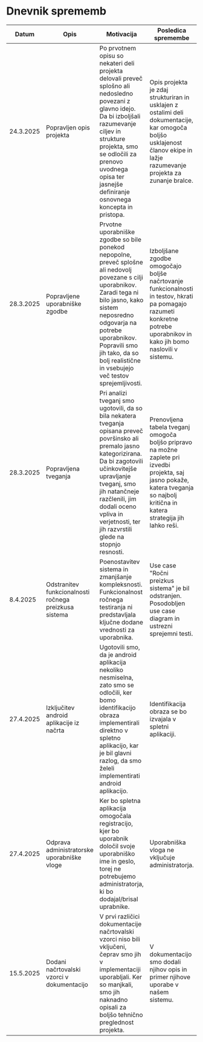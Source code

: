 # Dnevnik sprememb


| Datum     | Opis                        | Motivacija                                                                                 | Posledica spremembe                                                                                                  |
|-----------|-----------------------------|---------------------------------------------------------------------------------------------|----------------------------------------------------------------------------------------------------------------------|
| 24.3.2025 | Popravljen opis projekta     | Po prvotnem opisu so nekateri deli projekta delovali preveč splošno ali nedosledno povezani z glavno idejo. Da bi izboljšali razumevanje ciljev in strukture projekta, smo se odločili za prenovo uvodnega opisa ter jasnejše definiranje osnovnega koncepta in pristopa. | Opis projekta je zdaj strukturiran in usklajen z ostalimi deli dokumentacije, kar omogoča boljšo usklajenost članov ekipe in lažje razumevanje projekta za zunanje bralce. |
| 28.3.2025 | Popravljene uporabniške zgodbe | Prvotne uporabniške zgodbe so bile ponekod nepopolne, preveč splošne ali nedovolj povezane s cilji uporabnikov. Zaradi tega ni bilo jasno, kako sistem neposredno odgovarja na potrebe uporabnikov. Popravili smo jih tako, da so bolj realistične in vsebujejo več testov sprejemljivosti. | Izboljšane zgodbe omogočajo boljše načrtovanje funkcionalnosti in testov, hkrati pa pomagajo razumeti konkretne potrebe uporabnikov in kako jih bomo naslovili v sistemu. |
| 28.3.2025 | Popravljena tveganja          | Pri analizi tveganj smo ugotovili, da so bila nekatera tveganja opisana preveč površinsko ali premalo jasno kategorizirana. Da bi zagotovili učinkovitejše upravljanje tveganj, smo jih natančneje razčlenili, jim dodali oceno vpliva in verjetnosti, ter jih razvrstili glede na stopnjo resnosti. | Prenovljena tabela tveganj omogoča boljšo pripravo na možne zaplete pri izvedbi projekta, saj jasno pokaže, katera tveganja so najbolj kritična in katera strategija jih lahko reši. |
| 8.4.2025 | Odstranitev funkcionalnosti ročnega preizkusa sistema | Poenostavitev sistema in zmanjšanje kompleksnosti. Funkcionalnost ročnega testiranja ni predstavljala ključne dodane vrednosti za uporabnika. | Use case "Ročni preizkus sistema" je bil odstranjen. Posodobljen use case diagram in ustrezni sprejemni testi. |
| 27.4.2025 | Izključitev android aplikacije iz načrta | Ugotovili smo, da je android aplikacija nekoliko nesmiselna, zato smo se odločili, ker bomo identifikacijo obraza implementirali direktno v spletno aplikacijo, kar je bil glavni razlog, da smo želeli implementirati android aplikacijo. | Identifikacija obraza se bo izvajala v spletni aplikaciji.
| 27.4.2025 | Odprava administratorske uporabniške vloge | Ker bo spletna aplikacija omogočala registracijo, kjer bo uporabnik določil svoje uporabniško ime in geslo, torej ne potrebujemo administratorja, ki bo dodajal/brisal uprabnike. | Uporabniška vloga ne vključuje administratorja.
| 15.5.2025 | Dodani načrtovalski vzorci v dokumentacijo | V prvi različici dokumentacije načrtovalski vzorci niso bili vključeni, čeprav smo jih v implementaciji uporabljali. Ker so manjkali, smo jih naknadno opisali za boljšo tehnično preglednost projekta. | V dokumentacijo smo dodali njihov opis in primer njihove uporabe v našem sistemu. |
